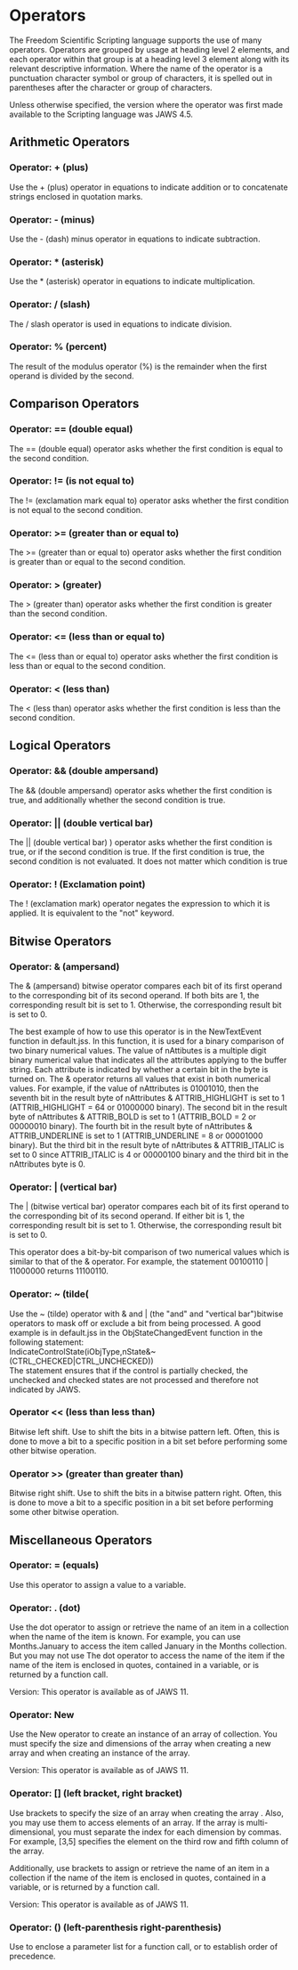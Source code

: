 # Operators

The Freedom Scientific Scripting language supports the use of many
operators. Operators are grouped by usage at heading level 2 elements,
and each operator within that group is at a heading level 3 element
along with its relevant descriptive information. Where the name of the
operator is a punctuation character symbol or group of characters, it is
spelled out in parentheses after the character or group of characters.

Unless otherwise specified, the version where the operator was first
made available to the Scripting language was JAWS 4.5.

## Arithmetic Operators

### Operator: + (plus)

Use the + (plus) operator in equations to indicate addition or to
concatenate strings enclosed in quotation marks.

### Operator: - (minus)

Use the - (dash) minus operator in equations to indicate subtraction.

### Operator: \* (asterisk)

Use the \* (asterisk) operator in equations to indicate multiplication.

### Operator: / (slash)

The / slash operator is used in equations to indicate division.

### Operator: % (percent)

The result of the modulus operator (%) is the remainder when the first
operand is divided by the second.

## Comparison Operators

### Operator: == (double equal)

The == (double equal) operator asks whether the first condition is equal
to the second condition.

### Operator: != (is not equal to)

The != (exclamation mark equal to) operator asks whether the first
condition is not equal to the second condition.

### Operator: \>= (greater than or equal to)

The \>= (greater than or equal to) operator asks whether the first
condition is greater than or equal to the second condition.

### Operator: \> (greater)

The \> (greater than) operator asks whether the first condition is
greater than the second condition.

### Operator: \<= (less than or equal to)

The \<= (less than or equal to) operator asks whether the first
condition is less than or equal to the second condition.

### Operator: \< (less than)

The \< (less than) operator asks whether the first condition is less
than the second condition.

## Logical Operators

### Operator: && (double ampersand)

The && (double ampersand) operator asks whether the first condition is
true, and additionally whether the second condition is true.

### Operator: \|\| (double vertical bar)

The \|\| (double vertical bar) ) operator asks whether the first
condition is true, or if the second condition is true. If the first
condition is true, the second condition is not evaluated. It does not
matter which condition is true

### Operator: ! (Exclamation point)

The ! (exclamation mark) operator negates the expression to which it is
applied. It is equivalent to the \"not\" keyword.

## Bitwise Operators

### Operator: & (ampersand)

The & (ampersand) bitwise operator compares each bit of its first
operand to the corresponding bit of its second operand. If both bits are
1, the corresponding result bit is set to 1. Otherwise, the
corresponding result bit is set to 0.

The best example of how to use this operator is in the NewTextEvent
function in default.jss. In this function, it is used for a binary
comparison of two binary numerical values. The value of nAttibutes is a
multiple digit binary numerical value that indicates all the attributes
applying to the buffer string. Each attribute is indicated by whether a
certain bit in the byte is turned on. The & operator returns all values
that exist in both numerical values. For example, if the value of
nAttributes is 01001010, then the seventh bit in the result byte of
nAttributes & ATTRIB_HIGHLIGHT is set to 1 (ATTRIB_HIGHLIGHT = 64 or
01000000 binary). The second bit in the result byte of nAttributes &
ATTRIB_BOLD is set to 1 (ATTRIB_BOLD = 2 or 00000010 binary). The fourth
bit in the result byte of nAttributes & ATTRIB_UNDERLINE is set to 1
(ATTRIB_UNDERLINE = 8 or 00001000 binary). But the third bit in the
result byte of nAttributes & ATTRIB_ITALIC is set to 0 since
ATTRIB_ITALIC is 4 or 00000100 binary and the third bit in the
nAttributes byte is 0.

### Operator: \| (vertical bar)

The \| (bitwise vertical bar) operator compares each bit of its first
operand to the corresponding bit of its second operand. If either bit is
1, the corresponding result bit is set to 1. Otherwise, the
corresponding result bit is set to 0.

This operator does a bit-by-bit comparison of two numerical values which
is similar to that of the & operator. For example, the statement
00100110 \| 11000000 returns 11100110.

### Operator: \~ (tilde(

Use the \~ (tilde) operator with & and \| (the \"and\" and \"vertical
bar\")bitwise operators to mask off or exclude a bit from being
processed. A good example is in default.jss in the ObjStateChangedEvent
function in the following statement:\
IndicateControlState(iObjType,nState&\~(CTRL_CHECKED\|CTRL_UNCHECKED))\
The statement ensures that if the control is partially checked, the
unchecked and checked states are not processed and therefore not
indicated by JAWS.

### Operator \<\< (less than less than)

Bitwise left shift. Use to shift the bits in a bitwise pattern left.
Often, this is done to move a bit to a specific position in a bit set
before performing some other bitwise operation.

### Operator \>\> (greater than greater than)

Bitwise right shift. Use to shift the bits in a bitwise pattern right.
Often, this is done to move a bit to a specific position in a bit set
before performing some other bitwise operation.

## Miscellaneous Operators

### Operator: = (equals)

Use this operator to assign a value to a variable.

### Operator: . (dot)

Use the dot operator to assign or retrieve the name of an item in a
collection when the name of the item is known. For example, you can use
Months.January to access the item called January in the Months
collection. But you may not use The dot operator to access the name of
the item if the name of the item is enclosed in quotes, contained in a
variable, or is returned by a function call.

Version: This operator is available as of JAWS 11.

### Operator: New

Use the New operator to create an instance of an array of collection.
You must specify the size and dimensions of the array when creating a
new array and when creating an instance of the array.

Version: This operator is available as of JAWS 11.

### Operator: \[\] (left bracket, right bracket)

Use brackets to specify the size of an array when creating the array .
Also, you may use them to access elements of an array. If the array is
multi-dimensional, you must separate the index for each dimension by
commas. For example, \[3,5\] specifies the element on the third row and
fifth column of the array.

Additionally, use brackets to assign or retrieve the name of an item in
a collection if the name of the item is enclosed in quotes, contained in
a variable, or is returned by a function call.

Version: This operator is available as of JAWS 11.

### Operator: () (left-parenthesis right-parenthesis)

Use to enclose a parameter list for a function call, or to establish
order of precedence.
